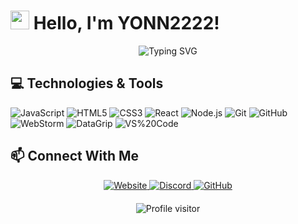 # <img src="https://media.giphy.com/media/hvRJCLFzcasrR4ia7z/giphy.gif" width="30px"> Hello, I'm YONN2222!

<div align="center">
  <img src="https://readme-typing-svg.herokuapp.com?font=Fira+Code&pause=1000&color=2986CC&center=true&vCenter=true&width=435&lines=Web+Development;Discord+Bot+Development;Python" alt="Typing SVG" />
</div>

## 💻 Technologies & Tools

![JavaScript](https://img.shields.io/badge/-JavaScript-F7DF1E?style=flat-square&logo=javascript&logoColor=black)
![HTML5](https://img.shields.io/badge/-HTML5-E34F26?style=flat-square&logo=html5&logoColor=white)
![CSS3](https://img.shields.io/badge/-CSS3-1572B6?style=flat-square&logo=css3&logoColor=white)
![React](https://img.shields.io/badge/-React-61DAFB?style=flat-square&logo=react&logoColor=black)
![Node.js](https://img.shields.io/badge/-Node.js-339933?style=flat-square&logo=Node.js&logoColor=white)
![Git](https://img.shields.io/badge/-Git-F05032?style=flat-square&logo=git&logoColor=white)
![GitHub](https://img.shields.io/badge/-GitHub-181717?style=flat-square&logo=github&logoColor=white)
![WebStorm](https://img.shields.io/badge/-WebStorm-339933?style=flat-square&logo=webstorm&logoColor=white)
![DataGrip](https://img.shields.io/badge/-DataGrip-FF6C37?style=flat-square&logo=datagrip&logoColor=white)
![VS%20Code](https://img.shields.io/badge/-VS%20Code-007ACC?style=flat-square&logo=visual-studio-code&logoColor=white)

## 📫 Connect With Me

<div align="center">
  <a href="https://yonn2222.com" target="_blank">
    <img src="https://img.shields.io/badge/Website-yonn2222.com-2986CC?style=for-the-badge&logoColor=white" alt="Website"/>
  </a>
  <a href="https://discord.com/users/yonn2222" target="_blank">
    <img src="https://img.shields.io/badge/Discord-yonn2222-7289DA?style=for-the-badge&logo=discord&logoColor=white" alt="Discord"/>
  </a>
  <a href="https://github.com/YONN2222" target="_blank">
    <img src="https://img.shields.io/badge/GitHub-YONN2222-181717?style=for-the-badge&logo=github&logoColor=white" alt="GitHub"/>
  </a>
</div>

<div align="center" style="margin-top: 20px;">
  <img src="https://komarev.com/ghpvc/?username=YONN2222&label=Profile%20views&color=0e75b6&style=flat-square" alt="Profile visitor" />
</div>
